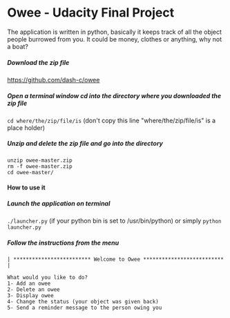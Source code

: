 Owee - Udacity Final Project
====

The application is written in python, basically it keeps track of all the object people burrowed from you.
It could be money, clothes or anything, why not a boat?


##### Download the zip file 
https://github.com/dash-c/owee

##### Open a terminal window cd into the directory where you downloaded the zip file

`cd where/the/zip/file/is` (don't copy this line "where/the/zip/file/is" is a place holder)

##### Unzip and delete the zip file and go into the directory
```
unzip owee-master.zip
rm -f owee-master.zip
cd owee-master/
```


#### How to use it

##### Launch the application on terminal


`./launcher.py` (if your python bin is set to /usr/bin/python) or simply 
`python launcher.py`


##### Follow the instructions from the menu
```
| ************************* Welcome to Owee ************************** |
                                                                      
What would you like to do?
1- Add an owee
2- Delete an owee
3- Display owee
4- Change the status (your object was given back)
5- Send a reminder message to the person owing you
```



